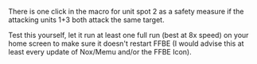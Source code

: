 There is one click in the macro for unit spot 2 as a safety measure if the attacking units 1+3 both attack the same target.

Test this yourself, let it run at least one full run (best at 8x speed) on your home screen to make sure it doesn't restart FFBE (I would advise this at least every update of Nox/Memu and/or the FFBE Icon).
